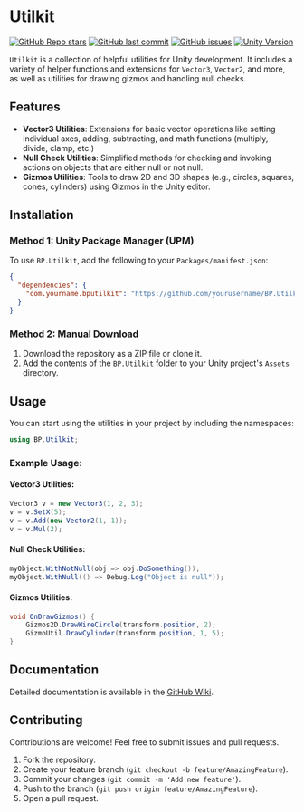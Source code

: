 # Utilkit

[![GitHub Repo stars](https://img.shields.io/github/stars/BluePixelDev/utilkit?style=flat-square)](https://github.com/BluePixelDev/utilkit/stargazers)
[![GitHub last commit](https://img.shields.io/github/last-commit/BluePixelDev/utilkit?style=flat-square)](https://github.com/BluePixelDev/utilkit/commits/main)
[![GitHub issues](https://img.shields.io/github/issues/bluepixeldev/utilkit?style=flat-square)](https://github.com/bluepixeldev/utilkit/issues)
[![Unity Version](https://img.shields.io/badge/unity-6.0%2B-green?style=flat-square)](https://unity.com/releases/editor)

`Utilkit` is a collection of helpful utilities for Unity development. It includes a variety of helper functions and extensions for `Vector3`, `Vector2`, and more, as well as utilities for drawing gizmos and handling null checks.

## Features

* **Vector3 Utilities**: Extensions for basic vector operations like setting individual axes, adding, subtracting, and math functions (multiply, divide, clamp, etc.)
* **Null Check Utilities**: Simplified methods for checking and invoking actions on objects that are either null or not null.
* **Gizmos Utilities**: Tools to draw 2D and 3D shapes (e.g., circles, squares, cones, cylinders) using Gizmos in the Unity editor.

## Installation

### Method 1: Unity Package Manager (UPM)

To use `BP.Utilkit`, add the following to your `Packages/manifest.json`:

```json
{
  "dependencies": {
    "com.yourname.bputilkit": "https://github.com/yourusername/BP.Utilkit.git"
  }
}
````

### Method 2: Manual Download

1. Download the repository as a ZIP file or clone it.
2. Add the contents of the `BP.Utilkit` folder to your Unity project's `Assets` directory.

## Usage

You can start using the utilities in your project by including the namespaces:

```csharp
using BP.Utilkit;
```

### Example Usage:

#### Vector3 Utilities:

```csharp
Vector3 v = new Vector3(1, 2, 3);
v = v.SetX(5);
v = v.Add(new Vector2(1, 1));
v = v.Mul(2);
```

#### Null Check Utilities:

```csharp
myObject.WithNotNull(obj => obj.DoSomething());
myObject.WithNull(() => Debug.Log("Object is null"));
```

#### Gizmos Utilities:

```csharp
void OnDrawGizmos() {
    Gizmos2D.DrawWireCircle(transform.position, 2);
    GizmoUtil.DrawCylinder(transform.position, 1, 5);
}
```

## Documentation

Detailed documentation is available in the [GitHub Wiki](https://github.com/BluePixelDev/utilkit/wiki).

## Contributing

Contributions are welcome! Feel free to submit issues and pull requests.

1. Fork the repository.
2. Create your feature branch (`git checkout -b feature/AmazingFeature`).
3. Commit your changes (`git commit -m 'Add new feature'`).
4. Push to the branch (`git push origin feature/AmazingFeature`).
5. Open a pull request.